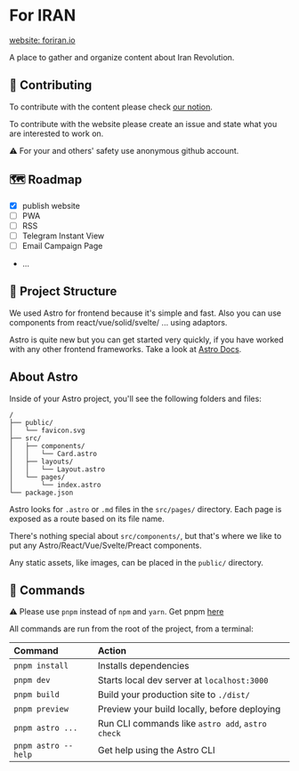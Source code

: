 # For IRAN

[website: foriran.io](https://foriran.io)

A place to gather and organize content about Iran Revolution.

## 🤝  Contributing

To contribute with the content please check [our notion](https://www.notion.so/1536c3b436584a57bcd284cffafb4dee).

To contribute with the website please create an issue and state what you are interested to work on.

⚠️ For your and others' safety use anonymous github account. 

## 🗺️ Roadmap

- [x] publish website
- [ ] PWA
- [ ] RSS
- [ ] Telegram Instant View
- [ ] Email Campaign Page
- ...

## 🚀 Project Structure

We used Astro for frontend because it's simple and fast. Also you can use components from react/vue/solid/svelte/ ... using adaptors.

Astro is quite new but you can get started very quickly, if you have worked with any other frontend frameworks. Take a look at [Astro Docs](https://astro.build).

## About Astro 

Inside of your Astro project, you'll see the following folders and files:

```
/
├── public/
│   └── favicon.svg
├── src/
│   ├── components/
│   │   └── Card.astro
│   ├── layouts/
│   │   └── Layout.astro
│   └── pages/
│       └── index.astro
└── package.json
```

Astro looks for `.astro` or `.md` files in the `src/pages/` directory. Each page is exposed as a route based on its file name.

There's nothing special about `src/components/`, but that's where we like to put any Astro/React/Vue/Svelte/Preact components.

Any static assets, like images, can be placed in the `public/` directory.

## 🧞 Commands

⚠️ Please use `pnpm` instead of `npm` and `yarn`. Get pnpm [here](https://pnpm.io/)

All commands are run from the root of the project, from a terminal:

| Command             | Action                                           |
| :------------------ | :----------------------------------------------- |
| `pnpm install`      | Installs dependencies                            |
| `pnpm dev`          | Starts local dev server at `localhost:3000`      |
| `pnpm build`        | Build your production site to `./dist/`          |
| `pnpm preview`      | Preview your build locally, before deploying     |
| `pnpm astro ...`    | Run CLI commands like `astro add`, `astro check` |
| `pnpm astro --help` | Get help using the Astro CLI                     |
